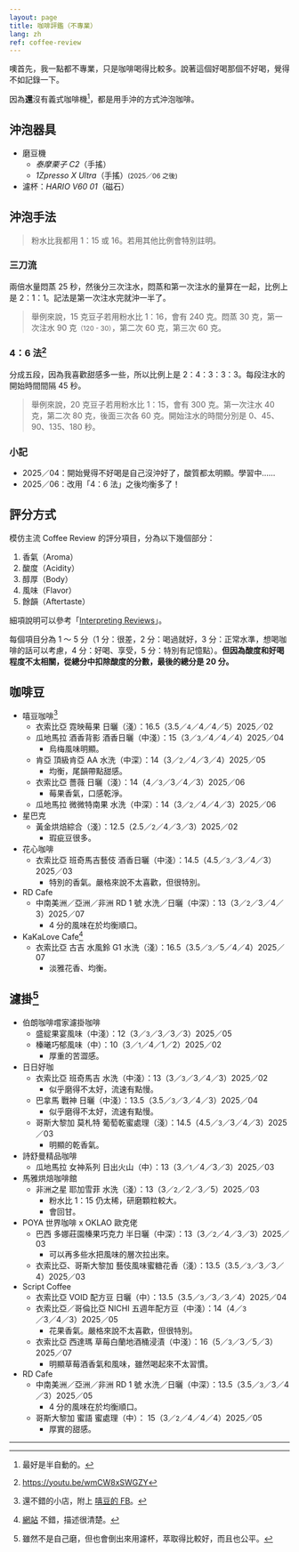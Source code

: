 ```yaml
---
layout: page
title: 咖啡評鑑（不專業）
lang: zh
ref: coffee-review
---
```


噢首先，我一點都不專業，只是咖啡喝得比較多。說著這個好喝那個不好喝，覺得不如記錄一下。

因為**還**沒有義式咖啡機[^espresso-machine]，都是用手沖的方式沖泡咖啡。

[^espresso-machine]:最好是半自動的。

## 沖泡器具

- 磨豆機
  - _泰摩栗子 C2_（手搖）
  - _1Zpresso X Ultra_（手搖）<small>(2025／06 之後)</small>
- 濾杯：_HARIO V60 01_（磁石）

## 沖泡手法

> 粉水比我都用 1：15 或 16。若用其他比例會特別註明。

### 三刀流

兩倍水量悶蒸 25 秒，然後分三次注水，悶蒸和第一次注水的量算在一起，比例上是 2：1：1。記法是第一次注水完就沖一半了。

> 舉例來說，15 克豆子若用粉水比 1：16，會有 240 克。悶蒸 30 克，第一次注水 90 克<small>（120 - 30）</small>，第二次 60 克，第三次 60 克。

### 4：6 法[^46method]

分成五段，因為我喜歡甜感多一些，所以比例上是 2：4：3：3：3。每段注水的開始時間間隔 45 秒。

> 舉例來說，20 克豆子若用粉水比 1：15，會有 300 克。第一次注水 40 克，第二次 80 克，後面三次各 60 克。開始注水的時間分別是 0、45、90、135、180 秒。

[^46method]: <https://youtu.be/wmCW8xSWGZY>

### 小記

- 2025／04：開始覺得不好喝是自己沒沖好了，酸質都太明顯。學習中……
- 2025／06：改用「4：6 法」之後均衡多了！

## 評分方式

模仿主流 Coffee Review 的評分項目，分為以下幾個部分：

1. 香氣（Aroma）
1. 酸度（Acidity）
1. 醇厚（Body）
1. 風味（Flavor）
1. 餘韻（Aftertaste）

細項說明可以參考「[Interpreting Reviews](https://www.coffeereview.com/interpret-coffee/)」。

每個項目分為 1 ～ 5 分（1 分：很差，2 分：喝過就好，3 分：正常水準，想喝咖啡的話可以考慮，4 分：好喝、享受，5 分：特別有記憶點）。**但因為酸度和好喝程度不太相關，從總分中扣除酸度的分數，最後的總分是 20 分。**

## 咖啡豆

- 嘻豆咖啡[^hido-coffee]
  - 衣索比亞 霓映莓果 日曬（淺）：16.5（3.5／<small>4</small>／4／4／5）<span class="time-at-right">2025／02</span>
  - 瓜地馬拉 酒香背影 酒香日曬（中淺）：15（3／<small>3</small>／4／4／4）<span class="time-at-right">2025／04</span>
    - 烏梅風味明顯。
  - 肯亞 頂級肯亞 AA 水洗（中深）：14（3／<small>2</small>／4／3／4）<span class="time-at-right">2025／05</span>
    - 均衡，尾韻帶點甜感。
  - 衣索比亞 薔薇 日曬（淺）：14（4／<small>3</small>／3／4／3）<span class="time-at-right">2025／06</span>
    - 莓果香氣，口感乾淨。
  - 瓜地馬拉 微微特南果 水洗（中深）：14（3／<small>2</small>／4／4／3）<span class="time-at-right">2025／06</span>
- 星巴克
  - 黃金烘焙綜合（淺）：12.5（2.5／<small>2</small>／4／3／3）<span class="time-at-right">2025／02</span>
    - 瑕疵豆很多。
- 花心咖啡
  - 衣索比亞 班奇馬吉藝伎 酒香日曬（中淺）：14.5（4.5／<small>3</small>／3／4／3）<span class="time-at-right">2025／03</span>
    - 特別的香氣。嚴格來說不太喜歡，但很特別。
- RD Cafe
  - 中南美洲／亞洲／非洲 RD 1 號 水洗／日曬（中深）：13（3／<small>2</small>／3／4／3）<span class="time-at-right">2025／07</span>
    - 4 分的風味在於均衡順口。
- KaKaLove Cafe[^kakalove-cafe]
  - 衣索比亞 古吉 水風鈴 G1 水洗（淺）：16.5（3.5／<small>3</small>／5／4／4）<span class="time-at-right">2025／07</span>
    - 淡雅花香、均衡。

[^hido-coffee]: 還不錯的小店，附上 [嘻豆的 FB](https://www.facebook.com/hola75coffee/)。
[^kakalove-cafe]: [網站](https://www.kakalovecafe.com.tw/) 不錯，描述很清楚。

## 濾掛[^drip-bag]

- 伯朗咖啡嚐家濾掛咖啡
  - 盛綻果宴風味（中淺）：12（3／<small>3</small>／3／3／3）<span class="time-at-right">2025／05</span>
  - 榛曦巧郁風味（中）：10（3／<small>1</small>／4／1／2）<span class="time-at-right">2025／02</span>
    - 厚重的苦澀感。
- 日日好咖
  - 衣索比亞 班奇馬吉 水洗（中淺）：13（3／<small>3</small>／3／4／3）<span class="time-at-right">2025／02</span>
    - 似乎磨得不太好，流速有點慢。
  - 巴拿馬 戰神 日曬（中淺）：13.5（3.5／<small>3</small>／3／4／3）<span class="time-at-right">2025／04</span>
    - 似乎磨得不太好，流速有點慢。
  - 哥斯大黎加 莫札特 葡萄乾蜜處理（淺）：14.5（4.5／<small>3</small>／3／4／3）<span class="time-at-right">2025／03</span>
    - 明顯的乾香氣。
- 詩舒曼精品咖啡
  - 瓜地馬拉 女神系列 日出火山（中）：13（3／<small>1</small>／4／3／3）<span class="time-at-right">2025／03</span>
- 馬雅烘焙咖啡館
  - 非洲之星 耶加雪菲 水洗（淺）：13（3／<small>2</small>／2／3／5）<span class="time-at-right">2025／03</span>
    - 粉水比 1：15 仍太稀，研磨顆粒較大。
    - 會回甘。
- POYA 世界咖啡 x OKLAO 歐克佬
  - 巴西 多娜莊園榛果巧克力 半日曬（中深）：13（3／<small>2</small>／4／3／3）<span class="time-at-right">2025／03</span>
    - 可以再多些水把風味的層次拉出來。
  - 衣索比亞、哥斯大黎加 藝伎風味蜜糖花香（淺）：13.5（3.5／<small>3</small>／3／3／4）<span class="time-at-right">2025／03</span>
- Script Coffee
  - 衣索比亞 VOID 配方豆 日曬（中）：13.5（3.5／<small>3</small>／3／3／4）<span class="time-at-right">2025／04</span>
  - 衣索比亞／哥倫比亞 NICHI 五週年配方豆（中淺）：14（4／<small>3</small>／3／4／3）<span class="time-at-right">2025／05</span>
    - 花果香氣。嚴格來說不太喜歡，但很特別。
  - 衣索比亞 西達瑪 草莓白蘭地酒桶浸漬（中淺）：16（5／<small>3</small>／3／5／3）<span class="time-at-right">2025／07</span>
    - 明顯草莓酒香氣和風味，雖然喝起來不太習慣。
- RD Cafe
  - 中南美洲／亞洲／非洲 RD 1 號 水洗／日曬（中深）：13.5（3.5／<small>3</small>／3／4／3）<span class="time-at-right">2025／05</span>
    - 4 分的風味在於均衡順口。
  - 哥斯大黎加 蜜語 蜜處理（中）： 15（3／<small>2</small>／4／4／4）<span class="time-at-right">2025／05</span>
    - 厚實的甜感。

[^drip-bag]: 雖然不是自己磨，但也會倒出來用濾杯，萃取得比較好，而且也公平。

---
